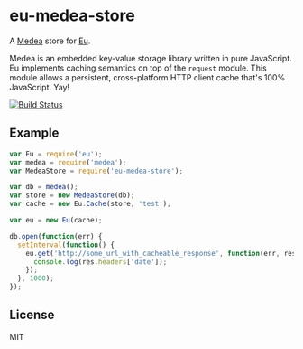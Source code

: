 # eu-medea-store
 
A [Medea](https://github.com/medea/medea) store for [Eu](https://github.com/cucumber-ltd/eu).

Medea is an embedded key-value storage library written in pure JavaScript.  Eu implements caching semantics on top of the `request` module.  This module allows a persistent, cross-platform HTTP client cache that's 100% JavaScript.  Yay!

[![Build Status](https://api.travis-ci.org/medea/eu-medea-store.svg?branch=master)](https://travis-ci.org/medea/eu-medea-store)

## Example

```js
var Eu = require('eu');
var medea = require('medea');
var MedeaStore = require('eu-medea-store');

var db = medea();
var store = new MedeaStore(db);
var cache = new Eu.Cache(store, 'test');

var eu = new Eu(cache);

db.open(function(err) {
  setInterval(function() {
    eu.get('http://some_url_with_cacheable_response', function(err, res) {
      console.log(res.headers['date']);
    });
  }, 1000);
});
```

## License

MIT
